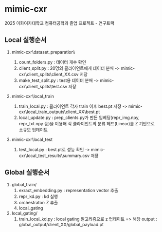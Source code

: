 # mimic-cxr
2025 이화여자대학교 컴퓨터공학과 졸업 프로젝트 - 연구트랙 

## Local 실행순서 
1. mimic-cxr\dataset_preparation\
    1) count_folders.py : 데이터 개수 확인
    2) client_split.py : 20명의 클라이언트에게 데이터 분배 -> mimic-cxr\client_splits\client_XX.csv 저장 
    3) make_test_split.py : test용 데이터 분배 -> mimic-cxr\client_splits\test.csv 저장

2. mimic-cxr\local_train
    1) train_local.py : 클라이언트 각자 train 이후 best.pt 저장 -> mimic-cxr\local_train_outputs\client_XX\best.pt
    2) local_update.py : prep_clients.py가 만든 임베딩(repr_img.npy, repr_txt.npy 등)을 이용해 각 클라이언트의 분류 헤드(Linear)를 Z 기반으로 소규모 업데이트
  
   
3. mimic-cxr\local_test
    1) test_local.py : best.pt로 성능 확인 -> mimic-cxr\local_test_results\summary.csv 저장
   


## Global 실행순서 
1. global_train/
   1)  exract_embedding.py : representation vector 추출
   2)  repr_kd.py : kd 실행
   3)  orchestrator: Z 추출
   4)  local_gating
2. local_gating/
   1) train_local_kd.py : local gating 알고리즘으로 z 업데이트 => 해당 output : global_output/client_XX/global_payload.pt

